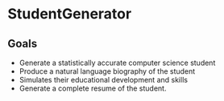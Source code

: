 # StudentGenerator
## Goals
* Generate a statistically accurate computer science student
* Produce a natural language biography of the student
* Simulates their educational development and skills
* Generate a complete resume of the student.
